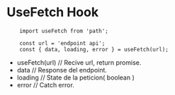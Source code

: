 # UseFetch Hook

```
    import useFetch from 'path';

    const url = 'endpoint api';
    const { data, loading, error } = useFetch(url);
```
- useFetch(url)  // Recive url, return promise.
- data   // Response del endpoint.
- loading  // State de la peticion( boolean )
- error   // Catch error.
